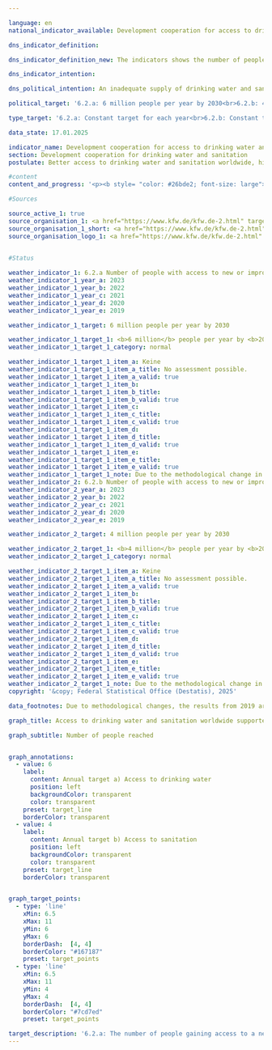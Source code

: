 ```yaml
---

language: en        
national_indicator_available: Development cooperation for access to drinking water and sanitation        

dns_indicator_definition:         

dns_indicator_definition_new: The indicators shows the number of people reached (in millions) who have received new or improved access to drinking water (6.2.a) and/or sanitation or, since 2022, basic sanitation or wastewater treatment (6.2.b) directly through German support (FC commitments) in the respective reporting year.        

dns_indicator_intention:         

dns_political_intention: An inadequate supply of drinking water and sanitary facilities has far-reaching consequences for nutrition, human health and sustainable economic development in partner countries. As part of its international cooperation, the German government therefore supports projects that provide access to drinking water and sanitation.        

political_target: '6.2.a: 6 million people per year by 2030<br>6.2.b: 4 million people per year by 2030'        

type_target: '6.2.a: Constant target for each year<br>6.2.b: Constant target for each year'        

data_state: 17.01.2025        

indicator_name: Development cooperation for access to drinking water and sanitation        
section: Development cooperation for drinking water and sanitation        
postulate: Better access to drinking water and sanitation worldwide, higher (safer) quality        

#content         
content_and_progress: '<p><b style= "color: #26bde2; font-size: large">6.2.a, b Development cooperation for access to drinking water and sanitation</b><br><br>The two indicators relating to development cooperation in the areas of drinking water and sanitation are based on data provided by the Kreditanstalt für Wiederaufbau (KfW). They reflect the number of people reached through KfW-funded projects, which are carried out under mandates from German federal ministries. Projects implemented by the KfW on behalf of, and financed by, the European Union (EU) or other countries are not included in this indicator, nor are the activities of other organisations&nbsp;–&nbsp;such as the Deutsche Gesellschaft für Internationale Zusammenarbeit (GIZ) GmbH, the Länder, or private actors.<br><br>Both indicators refer exclusively to the projected figures associated with new financial commitments (loan and financing agreements) for drinking water and sanitation projects at the time the contract is signed between the KfW and the partner country. The KfW estimates how many people will benefit in the future&nbsp;–&nbsp;that is, after the completion of construction&nbsp;–&nbsp;from new or improved access to drinking water and sanitation services, or from the capacities provided. However, whether these people are actually reached can only be reliably determined once the infrastructure is operational and is not reflected in the indicators themselves. Since a person may gain improved access to both drinking water and sanitation, there may be instances of double-counting between the two indicators and over time.<br><br>KfW commitments consist of grants and loans financed through the federal budget as well as funds raised on the capital market. The recipients of these funds are typically developing and emerging economies, thereby establishing a connection to indicator <a href="https://dns-indikatoren.de/en/17-1/">17.1</a> <i>Official development assistance as a proportion of gross national income</i>.<br><br>In 2019, the methodology and data basis of the indicators were revised. Whereas both directly and indirectly reached individuals were previously included (for example via household connections and sector reform programmes, respectively), since 2019&nbsp;only directly reached individuals have been counted. To illustrate the difference: in 2017, a total of 28.6&nbsp;million people were reached, of whom 19.1&nbsp;million were reached directly. In 2018, the number of directly reached people was 15.2&nbsp;million out of a total of 60.3&nbsp;million.<br><br>Another methodological change relates to multilateral projects, in which the number of people reached is now weighted according to Germany’s financial share in the overall programme. Until 2018, the KfW’s projected figures for the number of people to gain access to drinking water and sanitation with German support consistently exceeded the politically defined target of 10&nbsp;million people per year. Following the methodology update, the annual target for new or improved access to drinking water has been set at 6&nbsp;million people.<br><br>With a projected figure of 10.2&nbsp;million people in 2023, this target&nbsp;–&nbsp;as in the four previous years&nbsp;–&nbsp;has been significantly surpassed. The target for the number of people gaining new or improved basic sanitation services or wastewater treatment has been set at 4&nbsp;million people per year since 2019. This target has only been exceeded in 2019&nbsp;and 2022. For 2023, the corresponding projected figure stands at 3.0&nbsp;million people.</p>'                

#Sources        

source_active_1: true
source_organisation_1: <a href="https://www.kfw.de/kfw.de-2.html" target="_blank" onclick="return confirm_alert('the Credit Institute for Reconstruction', 'En')">Credit Institute for Reconstruction</a>
source_organisation_1_short: <a href="https://www.kfw.de/kfw.de-2.html" target="_blank" onclick="return confirm_alert('the Credit Institute for Reconstruction', 'En')">Credit Institute for Reconstruction</a>
source_organisation_logo_1: <a href="https://www.kfw.de/kfw.de-2.html" target="_blank" onclick="return confirm_alert('the Credit Institute for Reconstruction', 'En')"><img src="https://dnsTestEnvironment.github.io/dns-indicators/public/OrgImgEn/kfw.png" alt="Credit Institute for Reconstruction" title=" Click here to visit the homepage of the organizationCredit Institute for Reconstruction" style="height:60px; width:148px; border:transparent"/></a>
        

#Status        

weather_indicator_1: 6.2.a Number of people with access to new or improved drinking water supply
weather_indicator_1_year_a: 2023
weather_indicator_1_year_b: 2022
weather_indicator_1_year_c: 2021
weather_indicator_1_year_d: 2020
weather_indicator_1_year_e: 2019

weather_indicator_1_target: 6 million people per year by 2030

weather_indicator_1_target_1: <b>6 million</b> people per year by <b>2030</b>
weather_indicator_1_target_1_category: normal

weather_indicator_1_target_1_item_a: Keine
weather_indicator_1_target_1_item_a_title: No assessment possible.
weather_indicator_1_target_1_item_a_valid: true
weather_indicator_1_target_1_item_b: 
weather_indicator_1_target_1_item_b_title: 
weather_indicator_1_target_1_item_b_valid: true
weather_indicator_1_target_1_item_c: 
weather_indicator_1_target_1_item_c_title: 
weather_indicator_1_target_1_item_c_valid: true
weather_indicator_1_target_1_item_d: 
weather_indicator_1_target_1_item_d_title: 
weather_indicator_1_target_1_item_d_valid: true
weather_indicator_1_target_1_item_e: 
weather_indicator_1_target_1_item_e_title: 
weather_indicator_1_target_1_item_e_valid: true
weather_indicator_1_target_1_note: Due to the methodological change in 2019, it is not possible to compare the data from the survey years from 2019 onwards with previous years (time series break). The indicator cannot therefore be evaluated for the 2023 reporting year, as there were too few data points available for the evaluation.
weather_indicator_2: 6.2.b Number of people with access to new or improved basic sanitation or wastewater treatment
weather_indicator_2_year_a: 2023
weather_indicator_2_year_b: 2022
weather_indicator_2_year_c: 2021
weather_indicator_2_year_d: 2020
weather_indicator_2_year_e: 2019

weather_indicator_2_target: 4 million people per year by 2030

weather_indicator_2_target_1: <b>4 million</b> people per year by <b>2030</b>
weather_indicator_2_target_1_category: normal

weather_indicator_2_target_1_item_a: Keine
weather_indicator_2_target_1_item_a_title: No assessment possible.
weather_indicator_2_target_1_item_a_valid: true
weather_indicator_2_target_1_item_b: 
weather_indicator_2_target_1_item_b_title: 
weather_indicator_2_target_1_item_b_valid: true
weather_indicator_2_target_1_item_c: 
weather_indicator_2_target_1_item_c_title: 
weather_indicator_2_target_1_item_c_valid: true
weather_indicator_2_target_1_item_d: 
weather_indicator_2_target_1_item_d_title: 
weather_indicator_2_target_1_item_d_valid: true
weather_indicator_2_target_1_item_e: 
weather_indicator_2_target_1_item_e_title: 
weather_indicator_2_target_1_item_e_valid: true
weather_indicator_2_target_1_note: Due to the methodological change in 2019, it is not possible to compare the data from the survey years from 2019 onwards with previous years (time series break). The indicator cannot therefore be evaluated for the 2023 reporting year, as there were too few data points available for the evaluation.        
copyright: '&copy; Federal Statistical Office (Destatis), 2025'        

data_footnotes: Due to methodological changes, the results from 2019 are only comparable with previous years to a limited extent.<br>• Beginning in 2019, the time series for drinking water supply and sanitation will be reported separately.<br>• The data is based on a special evaluation and is not publicly available.        

graph_title: Access to drinking water and sanitation worldwide supported by German development cooperation        

graph_subtitle: Number of people reached        


graph_annotations:
  - value: 6
    label:
      content: Annual target a) Access to drinking water
      position: left
      backgroundColor: transparent
      color: transparent
    preset: target_line
    borderColor: transparent
  - value: 4
    label:
      content: Annual target b) Access to sanitation
      position: left
      backgroundColor: transparent
      color: transparent
    preset: target_line
    borderColor: transparent        


graph_target_points:
  - type: 'line'
    xMin: 6.5
    xMax: 11
    yMin: 6
    yMax: 6
    borderDash:  [4, 4]
    borderColor: "#167187"
    preset: target_points
  - type: 'line'
    xMin: 6.5
    xMax: 11
    yMin: 4
    yMax: 4
    borderDash:  [4, 4]
    borderColor: "#7cd7ed"
    preset: target_points                        

target_description: '6.2.a: The number of people gaining access to a new or improved drinking water supply through German development cooperation should reach at least 6&nbsp;million each year.<br>• An assessment of indicator 6.2.a is not possible. Too few data points.<br><br>6.2.b: The number of people gaining access to new or improved basic sanitation or wastewater treatment through German development cooperation should reach at least 4&nbsp;million per year.<br>• An assessment of indicator 6.2.b is not possible. Too few data points.<br><br> <br><small>Data state at the time of evaluation: 17.01.2025</small>'        
---
```


